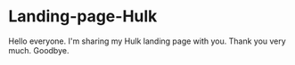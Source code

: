 # Landing-page-Hulk
Hello everyone. I'm sharing my Hulk landing page with you. Thank you very much. Goodbye.